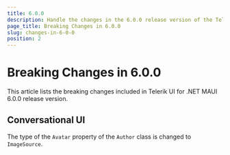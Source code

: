```yaml
---
title: 6.0.0
description: Handle the changes in the 6.0.0 release version of the Telerik UI for .NET MAUI components.
page_title: Breaking Changes in 6.0.0
slug: changes-in-6-0-0
position: 2
---
```


# Breaking Changes in 6.0.0

This article lists the breaking changes included in Telerik UI for .NET MAUI 6.0.0 release version.

## Conversational UI

The type of the `Avatar` property of the `Author` class is changed to `ImageSource`.